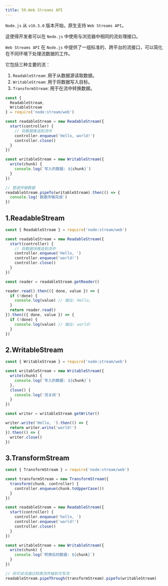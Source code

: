 ```yaml
---
title: 59.Web Streams API
---
```


`Node.js` 从 `v16.5.0` 版本开始，原生支持 `Web Streams API`。

这使得开发者可以在 `Node.js` 中使用与浏览器中相同的流处理接口。

`Web Streams API` 在 `Node.js` 中提供了一组标准的、跨平台的流接口，可以简化在不同环境下处理流数据的工作。

它包括三种主要的流：

1. `ReadableStream`: 用于从数据源读取数据。
2. `WritableStream`: 用于将数据写入目标。
3. `TransformStream`: 用于在流中转换数据。

```js
const {
  ReadableStream,
  WritableStream
} = require('node:stream/web')

const readableStream = new ReadableStream({
  start(controller) {
    // 将数据推送到流中
    controller.enqueue('Hello, world!')
    controller.close()
  }
})

const writableStream = new WritableStream({
  write(chunk) {
    console.log(`写入的数据: ${chunk}`)
  }
})

// 管道传输数据
readableStream.pipeTo(writableStream).then(() => {
  console.log('数据传输完成')
})
```

## 1.ReadableStream

```js
const { ReadableStream } = require('node:stream/web')

const readableStream = new ReadableStream({
  start(controller) {
    // 将数据块推送到流中
    controller.enqueue('Hello, ')
    controller.enqueue('world!')
    controller.close()
  }
})

const reader = readableStream.getReader()

reader.read().then(({ done, value }) => {
  if (!done) {
    console.log(value) // 输出: Hello, 
  }
  return reader.read()
}).then(({ done, value }) => {
  if (!done) {
    console.log(value) // 输出: world!
  }
})
```

## 2.WritableStream

```js
const { WritableStream } = require('node:stream/web')

const writableStream = new WritableStream({
  write(chunk) {
    console.log(`写入的数据: ${chunk}`)
  },
  close() {
    console.log('流关闭')
  }
})

const writer = writableStream.getWriter()

writer.write('Hello, ').then(() => {
  return writer.write('world!')
}).then(() => {
  writer.close()
})
```

## 3.TransformStream

```js
const { TransformStream } = require('node:stream/web')

const transformStream = new TransformStream({
  transform(chunk, controller) {
    controller.enqueue(chunk.toUpperCase())
  }
})

const readableStream = new ReadableStream({
  start(controller) {
    controller.enqueue('hello, ')
    controller.enqueue('world!')
    controller.close()
  }
})

const writableStream = new WritableStream({
  write(chunk) {
    console.log(`转换后的数据: ${chunk}`)
  }
})

// 将可读流通过转换流传输到可写流
readableStream.pipeThrough(transformStream).pipeTo(writableStream)
```
